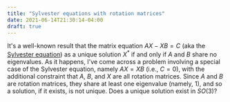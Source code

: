 ```yaml
---
title: "Sylvester equations with rotation matrices"
date: 2021-06-14T21:30:14-04:00
draft: true
---
```


It's a well-known result that the matrix equation $AX - XB = C$ (aka the [Sylvester equation][sylvester]) as a unique solution $X^*$ if and only if $A$ and $B$ share no eigenvalues.
As it happens, I've come across a problem involving a special case of the Sylvester equation, namely $AX = XB$ (i.e., $C = 0$), with the additional constraint that $A$, $B$, and $X$ are all rotation matrices.
Since $A$ and $B$ are rotation matrices, they share at least one eigenvalue (namely, 1), and so a solution, if it exists, is not unique.
Does a unique solution exist in $SO(3)$?

[sylvester]: https://nhigham.com/2020/09/01/what-is-the-sylvester-equation/